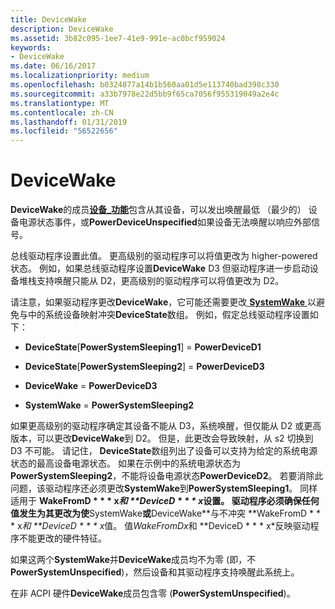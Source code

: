 ```yaml
---
title: DeviceWake
description: DeviceWake
ms.assetid: 3b82c095-1ee7-41e9-991e-ac0bcf959024
keywords:
- DeviceWake
ms.date: 06/16/2017
ms.localizationpriority: medium
ms.openlocfilehash: b0324877a14b1b560aa01d5e113740bad398c330
ms.sourcegitcommit: a33b7978e22d5bb9f65ca7056f955319049a2e4c
ms.translationtype: MT
ms.contentlocale: zh-CN
ms.lasthandoff: 01/31/2019
ms.locfileid: "56522656"
---
```

# <a name="devicewake"></a>DeviceWake





**DeviceWake**的成员[**设备\_功能**](https://msdn.microsoft.com/library/windows/hardware/ff543095)包含从其设备，可以发出唤醒最低 （最少的） 设备电源状态事件，或**PowerDeviceUnspecified**如果设备无法唤醒以响应外部信号。

总线驱动程序设置此值。 更高级别的驱动程序可以将值更改为 higher-powered 状态。 例如，如果总线驱动程序设置**DeviceWake** D3 但驱动程序进一步启动设备堆栈支持唤醒只能从 D2，更高级别的驱动程序可以将值更改为 D2。

请注意，如果驱动程序更改**DeviceWake**，它可能还需要更改[ **SystemWake** ](systemwake.md)以避免与中的系统设备映射冲突**DeviceState**数组。 例如，假定总线驱动程序设置如下：

-   **DeviceState**\[**PowerSystemSleeping1**\] = **PowerDeviceD1**

-   **DeviceState**\[**PowerSystemSleeping2**\] = **PowerDeviceD3**

-   **DeviceWake** = **PowerDeviceD3**

-   **SystemWake** = **PowerSystemSleeping2**

如果更高级别的驱动程序确定其设备不能从 D3，系统唤醒，但仅能从 D2 或更高版本，可以更改**DeviceWake**到 D2。 但是，此更改会导致映射，从 s2 切换到 D3 不可能。 请记住， **DeviceState**数组列出了设备可以支持为给定的系统电源状态的最高设备电源状态。 如果在示例中的系统电源状态为**PowerSystemSleeping2**，不能将设备电源状态**PowerDeviceD2**。 若要消除此问题，该驱动程序还必须更改**SystemWake**到**PowerSystemSleeping1**。 同样适用于 **WakeFromD * * * x*和 **DeviceD * * * x*设置。 驱动程序必须确保任何值发生为其更改为使**SystemWake**或**DeviceWake**与不冲突 **WakeFromD * * * x*和 **DeviceD * * * x*值。 值*WakeFromDx*和 **DeviceD * * * x*反映驱动程序不能更改的硬件特征。

如果这两个**SystemWake**并**DeviceWake**成员均不为零 (即，不**PowerSystemUnspecified**)，然后设备和其驱动程序支持唤醒此系统上。

在非 ACPI 硬件**DeviceWake**成员包含零 (**PowerSystemUnspecified**)。

 

 




